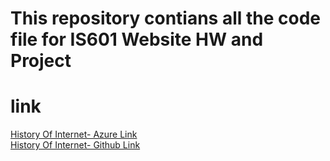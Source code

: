 # This repository contians all the code file for IS601 Website HW and Project

#  link 
[History Of Internet- Azure Link](http://internethistoryIS601.eastus.azurecontainer.io)
<br>
[History Of Internet- Github Link](https://sbk36.github.io/IS601_Website/)
